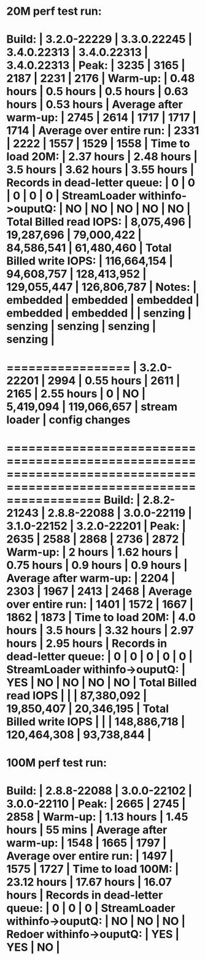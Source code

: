 

20M perf test run:
======================================================================================================================
Build:                          |  3.2.0-22229   |  3.3.0.22245   |  3.4.0.22313   |  3.4.0.22313   |  3.4.0.22313   |
Peak:                           |  3235          |  3165          |  2187          |  2231          |  2176          |
Warm-up:                        |     0.48 hours |     0.5  hours |     0.5  hours |     0.63 hours |     0.53 hours |
Average after warm-up:          |  2745          |  2614          |  1717          |  1717          |  1714          |
Average over entire run:        |  2331          |  2222          |  1557          |  1529          |  1558          |
Time to load 20M:               |     2.37 hours |     2.48 hours |     3.5  hours |     3.62 hours |     3.55 hours |
Records in dead-letter queue:   |     0          |     0          |     0          |     0          |     0          |
StreamLoader withinfo->ouputQ:  |    NO          |    NO          |    NO          |    NO          |    NO          |
Total Billed read IOPS:         |    8,075,496   |   19,287,696   |   79,000,422   |   84,586,541   |   61,480,460   |
Total Billed write IOPS:        |  116,664,154   |   94,608,757   |  128,413,952   |  129,055,447   |  126,806,787   |
Notes:                          | embedded       | embedded       | embedded       | embedded       | embedded       |
                                | senzing        | senzing        | senzing        | senzing        | senzing        |
======================================================================================================================

=================
|  3.2.0-22201
|  2994
|     0.55 hours
|  2611
|  2165
|     2.55 hours
|     0
|    NO
|    5,419,094
|  119,066,657
| stream loader
| config changes
=================

=====================================================================================================================
Build:                          |  2.8.2-21243  |  2.8.8-22088   |  3.0.0-22119   |  3.1.0-22152   |  3.2.0-22201   |
Peak:                           |  2635         |  2588          |  2868          |  2736          |  2872          |
Warm-up:                        |     2 hours   |     1.62 hours |     0.75 hours |     0.9  hours |     0.9  hours |
Average after warm-up:          |  2204         |  2303          |  1967          |  2413          |  2468          |
Average over entire run:        |  1401         |  1572          |  1667          |  1862          |  1873          |
Time to load 20M:               |     4.0 hours |     3.5 hours  |     3.32 hours |     2.97 hours |     2.95 hours |
Records in dead-letter queue:   |     0         |     0          |     0          |     0          |     0          |
StreamLoader withinfo->ouputQ:  |   YES         |    NO          |    NO          |    NO          |    NO          |
Total Billed read IOPS          |               |                |   87,380,092   |   19,850,407   |   20,346,195   |
Total Billed write IOPS         |               |                |  148,886,718   |  120,464,308   |   93,738,844   |
=====================================================================================================================



100M perf test run:
====================================================================================
Build:                          |  2.8.8-22088   |  3.0.0-22102   |  3.0.0-22110   |
Peak:                           |  2665          |  2745          |  2858          |
Warm-up:                        |     1.13 hours |     1.45 hours |    55 mins     |
Average after warm-up:          |  1548          |  1665          |  1797          |
Average over entire run:        |  1497          |  1575          |  1727          |
Time to load 100M:              |    23.12 hours |    17.67 hours |    16.07 hours |
Records in dead-letter queue:   |     0          |     0          |     0          |
StreamLoader withinfo->ouputQ:  |    NO          |    NO          |    NO          |
Redoer withinfo->ouputQ:        |   YES          |   YES          |    NO          |
====================================================================================

